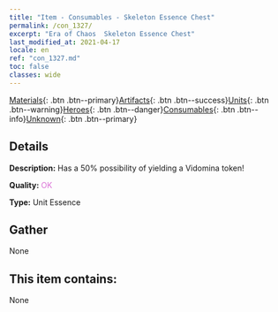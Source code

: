 ```yaml
---
title: "Item - Consumables - Skeleton Essence Chest"
permalink: /con_1327/
excerpt: "Era of Chaos  Skeleton Essence Chest"
last_modified_at: 2021-04-17
locale: en
ref: "con_1327.md"
toc: false
classes: wide
---
```

 [Materials](/Items/){: .btn .btn--primary}[Artifacts](/Items/Artifacts/){: .btn .btn--success}[Units](/Items/Units/){: .btn .btn--warning}[Heroes](/Items/Heroes/){: .btn .btn--danger}[Consumables](/Items/Consumables/){: .btn .btn--info}[Unknown](/Items/Unknown/){: .btn .btn--primary}

## Details
 **Description:** Has a 50% possibility of yielding a Vidomina token!

 **Quality:** <span style="color: #DA70D6">OK</span>

 **Type:** Unit Essence

## Gather

  None

## This item contains:

  None

